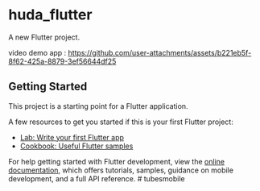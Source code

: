 # huda_flutter

A new Flutter project.


video demo app : https://github.com/user-attachments/assets/b221eb5f-8f62-425a-8879-3ef56644df25


## Getting Started

This project is a starting point for a Flutter application.

A few resources to get you started if this is your first Flutter project:

- [Lab: Write your first Flutter app](https://docs.flutter.dev/get-started/codelab)
- [Cookbook: Useful Flutter samples](https://docs.flutter.dev/cookbook)

For help getting started with Flutter development, view the
[online documentation](https://docs.flutter.dev/), which offers tutorials,
samples, guidance on mobile development, and a full API reference.
#   t u b e s m o b i l e 
 
 
